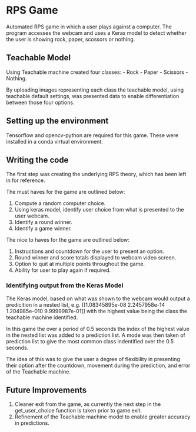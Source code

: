 # RPS Game

Automated RPS game in which a user plays against a computer. The program accesses the webcam and uses a Keras model to detect whether the user is showing rock, paper, scossors or nothing.

## Teachable Model

Using Teachable machine created four classes: - Rock - Paper - Scissors - Nothing.

By uploading images representing each class the teachable model, using teachable default settings, was presented data to enable differentiation between those four options.


## Setting up the environment

Tensorflow and opencv-python are required for this game. These were installed in a conda virtual environment.

## Writing the code

The first step was creating the underlying RPS theory, which has been left in for reference.

The must haves for the game are outlined below:

1. Compute a random computer choice.
2. Using keras model, identify user choice from what is presented to the user webcam.
3. Identify a round winner.
4. Identify a game winner.

The nice to haves for the game are outlined below:

1. Instructions and countdown for the user to present an option.
2. Round winner and score totals displayed to webcam video screen.
3. Option to quit at multiple points throughout the game.
4. Ability for user to play again if required.

### Identifying output from the Keras Model

The Keras model, based on what was shown to the webcam would output a predicition in a nested list, e.g. [[1.08345895e-08 2.2457958e-14 1.204985e-010 9.9999987e-01]] with the highest value being the class the teachable machine identified. 

In this game the over a period of 0.5 seconds the index of the highest value in the nested list was added to a prediction list. A mode was then taken of prediction list to give the most common class indentified over the 0.5 seconds.

The idea of this was to give the user a degree of flexibility in presenting their option after the countdown, movement during the prediction, and  error of the Teachable machine.

## Future Improvements

1. Cleaner exit from the game, as currently the next step in the get_user_choice function is taken prior to game exit.
2. Refinement of the Teachable machine model to enable greater accuracy in predictions.




